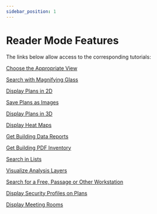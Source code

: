 ```yaml
---
sidebar_position: 1
---
```


# Reader Mode Features

<Youtube code="T9C7k2dElBE"/>



The links below allow access to the corresponding tutorials:

[Choose the Appropriate View](/en/docs/courses/views/planviews.md)

[Search with Magnifying Glass](/en/docs/courses/find/wenfindcourse.md)

[Display Plans in 2D](/en/docs/courses/views/2Dviews.md)

[Save Plans as Images](/en/docs/courses/views/planexport.md)

[Display Plans in 3D](/en/docs/courses/views/3Dviews.md)

[Display Heat Maps](/en/docs/courses/views/heatmap.md)

[Get Building Data Reports](/en/docs/tutorials/BuildingData/Buildingdashboard/Buildingreporting.md)

[Get Building PDF Inventory](/en/docs/tutorials/BuildingData/Buildinginventory.md)

[Search in Lists](/en/docs/courses/find/listfindcourse.md)

[Visualize Analysis Layers](/en/docs/tutorials/dimensionType/create.md#visualize-analysis-layers)

[Search for a Free, Passage or Other Workstation](/en/docs/courses/views/2Dviews.md#display-workstation-status-on-plan)

[Display Security Profiles on Plans](/en/docs/tutorials/person/personSecurityProfile/list.md#visualize-security-profiles-on-plans)

[Display Meeting Rooms](/en/docs/tutorials/surfaces/meetingroom/read.md)